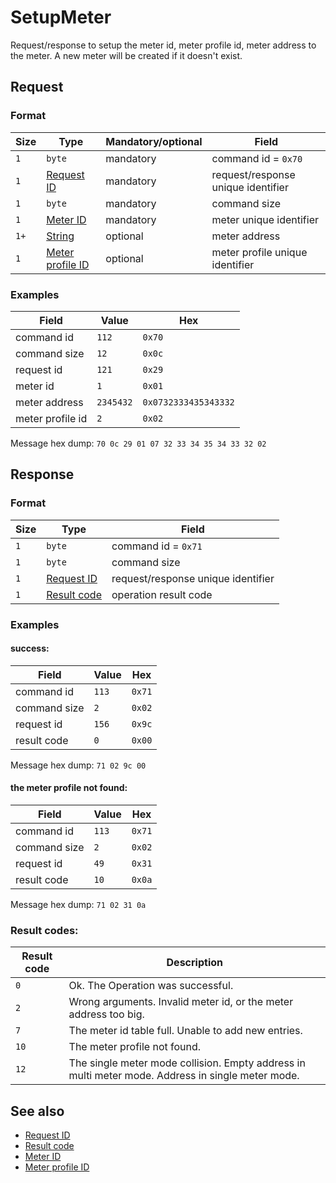 # SetupMeter

Request/response to setup the meter id, meter profile id, meter address to the meter.
A new meter will be created if it doesn't exist.


## Request

### Format

| Size | Type                                             | Mandatory/optional | Field                              |
| ---- | ------------------------------------------------ | ------------------ | ---------------------------------- |
| `1`  | `byte`                                           | mandatory          | command id = `0x70`                |
| `1`  | [Request ID](../types.md#request-id)             | mandatory          | request/response unique identifier |
| `1`  | `byte`                                           | mandatory          | command size                       |
| `1`  | [Meter ID](../types.md#meter-id)                 | mandatory          | meter unique identifier            |
| `1+` | [String](../types.md#string)                     | optional           | meter address                      |
| `1`  | [Meter profile ID](../types.md#meter-profile-id) | optional           | meter profile unique identifier    |


### Examples

| Field            | Value     | Hex                  |
| ---------------- | --------- | -------------------- |
| command id       | `112`     | `0x70`               |
| command size     | `12`      | `0x0c`               |
| request id       | `121`     | `0x29`               |
| meter id         | `1`       | `0x01`               |
| meter address    | `2345432` | `0x0732333435343332` |
| meter profile id | `2`       | `0x02`               |

Message hex dump: `70 0c 29 01 07 32 33 34 35 34 33 32 02`


## Response

### Format

| Size | Type                                   | Field                              |
| ---- | -------------------------------------- | ---------------------------------- |
| `1`  | `byte`                                 | command id = `0x71`                |
| `1`  | `byte`                                 | command size                       |
| `1`  | [Request ID](../types.md#request-id)   | request/response unique identifier |
| `1`  | [Result code](../types.md#result-code) | operation result code              |


### Examples

#### success:

| Field        | Value | Hex    |
| ------------ | ----- | ------ |
| command id   | `113` | `0x71` |
| command size | `2`   | `0x02` |
| request id   | `156` | `0x9c` |
| result code  | `0`   | `0x00` |

Message hex dump: `71 02 9c 00`

#### the meter profile not found:

| Field        | Value | Hex    |
| ------------ | ----- | ------ |
| command id   | `113` | `0x71` |
| command size | `2`   | `0x02` |
| request id   | `49`  | `0x31` |
| result code  | `10`  | `0x0a` |

Message hex dump: `71 02 31 0a`


### Result codes:

| Result code | Description                                                                                       |
| ----------- | ------------------------------------------------------------------------------------------------- |
| `0`         | Ok. The Operation was successful.                                                                 |
| `2`         | Wrong arguments. Invalid meter id, or the meter address too big.                                  |
| `7`         | The meter id table full. Unable to add new entries.                                               |
| `10`        | The meter profile not found.                                                                      |
| `12`        | The single meter mode collision. Empty address in multi meter mode. Address in single meter mode. |


## See also

* [Request ID](../types.md#request-id)
* [Result code](../types.md#result-code)
* [Meter ID](../types.md#meter-id)
* [Meter profile ID](../types.md#meter-profile-id)
